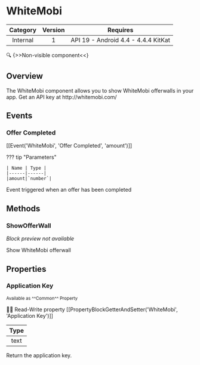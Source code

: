 # WhiteMobi

| Category | Version | Requires |
|:--------:|:-------:|:--------:|
|Internal|1|API 19 - Android 4.4 - 4.4.4 KitKat|

:mag: {>>Non-visible component<<}

## Overview

The WhiteMobi component allows you to show WhiteMobi offerwalls in your app. Get an API key at http\://whitemobi.com/

## Events

### Offer Completed

[[Event('WhiteMobi', 'Offer Completed', 'amount')]]

??? tip "Parameters"

    | Name | Type |
    |------|------|
    |amount|`number`|


Event triggered when an offer has been completed

## Methods

### ShowOfferWall

_Block preview not available_

Show WhiteMobi offerwall

## Properties

### Application Key

<small>Available as ^^Common^^ Property</small>

:eyes::pencil: Read-Write property
[[PropertyBlockGetterAndSetter('WhiteMobi', 'Application Key')]]

| Type |
|:----:|
|text|

Return the application key.